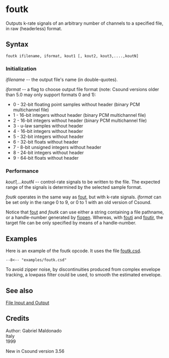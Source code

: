 <!--
id:foutk
category:Signal I/O:File I/O
-->
# foutk
Outputs k-rate signals of an arbitrary number of channels to a specified file, in raw (headerless) format.

## Syntax
``` csound-orc
foutk ifilename, iformat, kout1 [, kout2, kout3,....,koutN]
```

### Initialization

_ifilename_ -- the output file's name (in double-quotes).

_iformat_ -- a flag to choose output file format (note: Csound versions older than 5.0 may only support formats 0 and 1):

*  0 - 32-bit floating point samples without header (binary PCM multichannel file)
*  1 - 16-bit integers without header (binary PCM multichannel file)
*  2 - 16-bit integers without header (binary PCM multichannel file)
*  3 - u-law samples without header
*  4 - 16-bit integers without header
*  5 - 32-bit integers without header
*  6 - 32-bit floats without header
*  7 - 8-bit unsigned integers without header
*  8 - 24-bit integers without header
*  9 - 64-bit floats without header

### Performance

_kout1,...koutN_ -- control-rate signals to be written to the file. The expected range of the signals is determined by the selected sample format.

_foutk_ operates in the same way as [fout](../../opcodes/fout), but with k-rate signals. _iformat_ can be set only in the range 0 to 9, or 0 to 1 with an old version of Csound.

Notice that [fout](../../opcodes/fout) and _foutk_ can use either a string containing a file pathname, or a handle-number generated by [fiopen](../../opcodes/fiopen). Whereas, with [fouti](../../opcodes/fouti) and [foutir](../../opcodes/foutir), the target file can be only specified by means of a handle-number.

## Examples

Here is an example of the foutk opcode. It uses the file [foutk.csd](../../examples/foutk.csd).

``` csound-csd title="Example of the foutk opcode." linenums="1"
--8<-- "examples/foutk.csd"
```

To avoid zipper noise, by discontinuities produced from complex envelope tracking, a lowpass filter could be used, to smooth the estimated envelope.

## See also

[File Input and Output](../../sigio/fileio)

## Credits

Author: Gabriel Maldonado<br>
Italy<br>
1999<br>

New in Csound version 3.56
